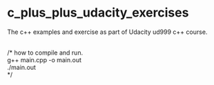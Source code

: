# c_plus_plus_udacity_exercises<br/>
The c++ examples and exercise as part of Udacity ud999 c++ course.<br/><br/>


/* how to compile and run.<br/>
g++ main.cpp -o main.out<br/>
./main.out<br/>
*/
